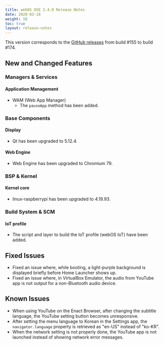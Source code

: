 ```yaml
---
title: webOS OSE 2.4.0 Release Notes
date: 2020-03-18
weight: 18
toc: true
layout: release-notes
---
```


This version corresponds to the [GitHub releases](https://github.com/webosose/build-webos/releases) from build #155 to build #174.

## New and Changed Features

### Managers & Services

#### Application Management

  - WAM (Web App Manager)
      - The `pauseApp` method has been added.

### Base Components

#### Display

  - Qt has been upgraded to 5.12.4.

#### Web Engine

  - Web Engine has been upgraded to Chromium 79.

### BSP & Kernel

#### Kernel core

  - linux-raspberrypi has been upgraded to 4.19.93.

### Build System & SCM

#### IoT profile

  - The script and layer to build the IoT profile (webOS IoT) have been added.

## Fixed Issues

  - Fixed an issue where, while booting, a light-purple background is displayed briefly before Home Launcher shows up.
  - Fixed an issue where, in VirtualBox Emulator, the audio from YouTube app is not output for a non-Bluetooth audio device.

## Known Issues

  - When using YouTube on the Enact Browser, after changing the subtitle language, the YouTube setting button becomes unresponsive.
  - After setting the menu language to Korean in the Settings app, the `navigator.language` property is retrieved as "en-US" instead of "ko-KR".
  - When the network setting is not properly done, the YouTube app is not launched instead of showing network error messages.
